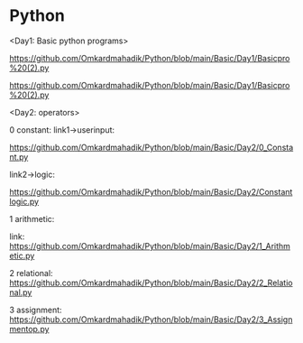 # Python

<Day1: Basic python programs>

https://github.com/Omkardmahadik/Python/blob/main/Basic/Day1/Basicpro%20(2).py

https://github.com/Omkardmahadik/Python/blob/main/Basic/Day1/Basicpro%20(2).py

<Day2: operators>

0 constant: link1->userinput:

 https://github.com/Omkardmahadik/Python/blob/main/Basic/Day2/0_Constant.py

link2->logic: 

https://github.com/Omkardmahadik/Python/blob/main/Basic/Day2/Constantlogic.py

1 arithmetic:

link: 
https://github.com/Omkardmahadik/Python/blob/main/Basic/Day2/1_Arithmetic.py

2 relational: 
https://github.com/Omkardmahadik/Python/blob/main/Basic/Day2/2_Relational.py

3 assignment: 
https://github.com/Omkardmahadik/Python/blob/main/Basic/Day2/3_Assignmentop.py
